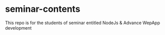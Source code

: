 # seminar-contents
This  repo is for the students of seminar entitled NodeJs &amp; Advance WepApp development 
